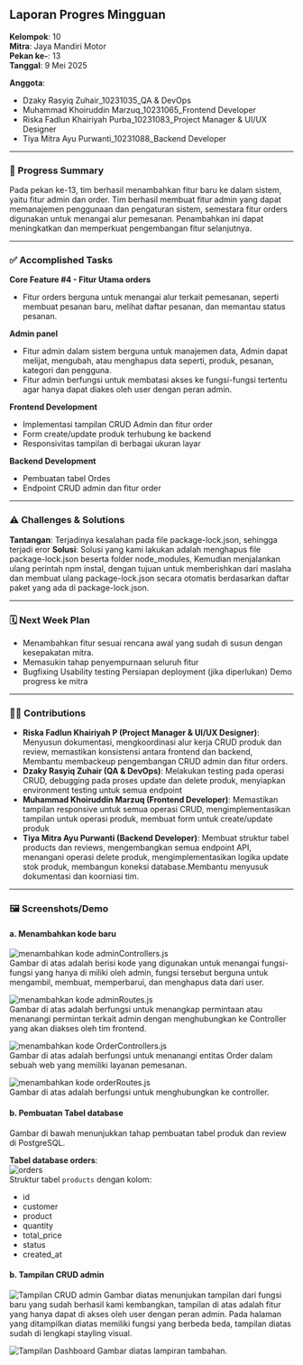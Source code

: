 ## **Laporan Progres Mingguan**

**Kelompok**: 10  
**Mitra**: Jaya Mandiri Motor  
**Pekan ke-**: 13  
**Tanggal**: 9 Mei 2025  

**Anggota**:
- Dzaky Rasyiq Zuhair_10231035_QA & DevOps  
- Muhammad Khoiruddin Marzuq_10231065_Frontend Developer  
- Riska Fadlun Khairiyah Purba_10231083_Project Manager & UI/UX Designer  
- Tiya Mitra Ayu Purwanti_10231088_Backend Developer  

---

### **📌 Progress Summary**

Pada pekan ke-13, tim berhasil menambahkan fitur baru ke dalam sistem, yaitu fitur admin dan order. Tim berhasil membuat fitur admin yang dapat memanajemen penggunaan dan pengaturan sistem, semestara fitur orders digunakan untuk menangai alur pemesanan. Penambahkan ini dapat meningkatkan dan memperkuat pengembangan fitur selanjutnya.

---

### **✅ Accomplished Tasks**

**Core Feature #4 - Fitur Utama orders**  
- Fitur orders berguna untuk menangai alur terkait pemesanan, seperti membuat pesanan baru, melihat daftar pesanan, dan memantau status pesanan.

**Admin panel**  
- Fitur admin dalam sistem berguna untuk manajemen data, Admin dapat melijat, mengubah, atau menghapus data seperti, produk, pesanan, kategori dan pengguna.  
- Fitur admin berfungsi untuk membatasi akses ke fungsi-fungsi tertentu agar hanya dapat diakes oleh user dengan peran admin. 
 
**Frontend Development**  
- Implementasi tampilan CRUD Admin dan fitur order
- Form create/update produk terhubung ke backend  
- Responsivitas tampilan di berbagai ukuran layar  

**Backend Development**  
- Pembuatan tabel Ordes
- Endpoint CRUD admin dan fitur order

---

### **⚠️ Challenges & Solutions**

**Tantangan**: Terjadinya kesalahan pada file package-lock.json, sehingga terjadi eror
**Solusi**: Solusi yang kami lakukan adalah menghapus file package-lock.json beserta folder node_modules, Kemudian menjalankan ulang perintah npm instal, dengan tujuan untuk memberishkan dari maslaha dan membuat ulang package-lock.json secara otomatis berdasarkan daftar paket yang ada di package-lock.json.

---

### **🗓️ Next Week Plan**

- Menambahkan fitur sesuai rencana awal yang sudah di susun dengan kesepakatan mitra.
- Memasukin tahap penyempurnaan seluruh fitur
- Bugfixing
Usability testing
Persiapan deployment (jika diperlukan)
Demo progress ke mitra

---

### **🙋‍♀️ Contributions**

- **Riska Fadlun Khairiyah P (Project Manager & UI/UX Designer)**: Menyusun dokumentasi, mengkoordinasi alur kerja CRUD produk dan review, memastikan konsistensi antara frontend dan backend, Membantu membackeup pengembangan CRUD admin dan fitur orders. 
- **Dzaky Rasyiq Zuhair (QA & DevOps)**: Melakukan testing pada operasi CRUD, debugging pada proses update dan delete produk, menyiapkan environment testing untuk semua endpoint  
- **Muhammad Khoiruddin Marzuq (Frontend Developer)**: Memastikan tampilan responsive untuk semua operasi CRUD, mengimplementasikan tampilan untuk operasi produk, membuat form untuk create/update produk  
- **Tiya Mitra Ayu Purwanti (Backend Developer)**: Membuat struktur tabel products dan reviews, mengembangkan semua endpoint API, menangani operasi delete produk, mengimplementasikan logika update stok produk, membangun koneksi database.Membantu menyusuk dokumentasi dan koorniasi tim.

---

### **🖼️ Screenshots/Demo**

#### a. Menambahkan kode baru
![menambahkan kode adminControllers.js](image-14.png)  
Gambar di atas adalah berisi kode yang digunakan untuk menangai fungsi-fungsi yang hanya di miliki oleh admin, fungsi tersebut berguna untuk mengambil, membuat, memperbarui, dan menghapus data dari user.

![menambahkan kode adminRoutes.js](image-16.png)  
Gambar di atas adalah berfungsi untuk menangkap permintaan atau menanangi permintan terkait admin dengan menghubungkan ke Controller yang akan diakses oleh tim frontend.

![menambahkan kode OrderControllers.js](image-17.png)  
Gambar di atas adalah berfungsi untuk menanangi entitas Order dalam sebuah web yang memiliki layanan pemesanan.

![menambahkan kode orderRoutes.js](image-18.png)  
Gambar di atas adalah berfungsi untuk menghubungkan ke controller.


#### b. Pembuatan Tabel database
Gambar di bawah menunjukkan tahap pembuatan tabel produk dan review di PostgreSQL.  

**Tabel database orders**:  
![orders](image-15.png)  
Struktur tabel `products` dengan kolom:  
- id
- customer 
- product
- quantity 
- total_price
- status 
- created_at

#### b. Tampilan CRUD admin
![Tampilan CRUD admin](image-19.jpg)
Gambar diatas menunjukan tampilan dari fungsi baru yang sudah berhasil kami kembangkan, tampilan di atas adalah fitur yang hanya dapat di akses oleh user dengan peran admin. Pada halaman yang ditampilkan diatas memiliki fungsi yang berbeda beda, tampilan diatas sudah di lengkapi stayling visual.

![Tampilan Dashboard](image-20.jpg)
Gambar diatas lampiran tambahan. 


